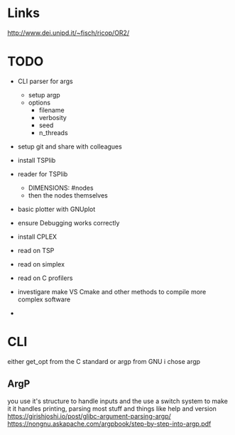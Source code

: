 # Links

http://www.dei.unipd.it/~fisch/ricop/OR2/

# TODO
 - CLI parser for args
   - setup argp
   - options
     - filename
     - verbosity
     - seed
     - n_threads
 - setup git and share with colleagues 
 - install TSPlib
 - reader for TSPlib
   - DIMENSIONS: #nodes
   - then the nodes themselves
 - basic plotter with GNUplot
 - ensure Debugging works correctly
 
 - install CPLEX
 - read on TSP 
 - read on simplex
 - read on C profilers

 - investigare make VS Cmake and other methods to compile more complex software
 - 

# CLI
either get_opt from the C standard or argp from GNU
i chose argp
## ArgP
you use it's structure to handle inputs and the use a switch system to make it
it handles printing, parsing most stuff and things like help and version
https://girishjoshi.io/post/glibc-argument-parsing-argp/
https://nongnu.askapache.com/argpbook/step-by-step-into-argp.pdf
